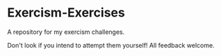 Exercism-Exercises
==================

A repository for my exercism challenges. 

Don't look if you intend to attempt them yourself! All feedback welcome.
